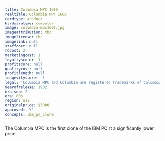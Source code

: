 ```yaml
---
title: Columbia MPC 1600
realtitle: Columbia MPC 1600
cardtype: product
hardwaretype: computer
image: columbia-mpc1600.jpg
imageattribution: tbc
imagelicense: tbc
imagelink: null
staffcost: null
rdcost: 2
marketingcost: 1
loyaltyscore: -1
profitscore: null
qualitycost: null
profitlength: null
longevityscore: -1
legal: 'Columbia MPC and Columbia are registered Trademarks of Columbia Data Products, Inc.'
yearofrelease: 1982
era_sub: 2
era: 80s
region: usa
originalprice: $3000
approved: 'Y'
concepts: ibm_pc_clone
---
```


The Columbia MPC is the first clone of the IBM PC at a significantly lower price.
